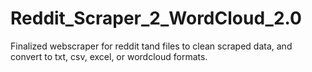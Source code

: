# Reddit_Scraper_2_WordCloud_2.0
Finalized webscraper for reddit tand files to clean scraped data, and convert to txt, csv, excel, or wordcloud formats.
